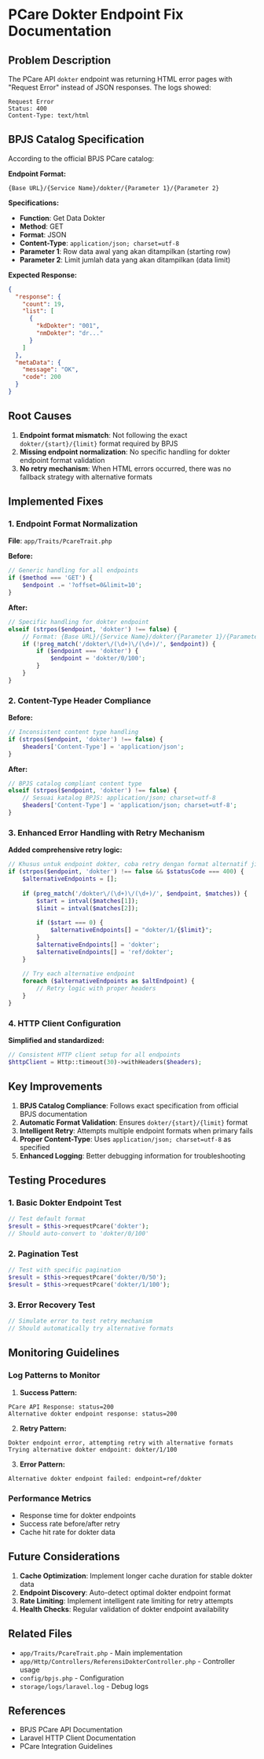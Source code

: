 # PCare Dokter Endpoint Fix Documentation

## Problem Description

The PCare API `dokter` endpoint was returning HTML error pages with "Request Error" instead of JSON responses. The logs showed:

```
Request Error
Status: 400
Content-Type: text/html
```

## BPJS Catalog Specification

According to the official BPJS PCare catalog:

**Endpoint Format:**
```
{Base URL}/{Service Name}/dokter/{Parameter 1}/{Parameter 2}
```

**Specifications:**
- **Function**: Get Data Dokter
- **Method**: GET
- **Format**: JSON
- **Content-Type**: `application/json; charset=utf-8`
- **Parameter 1**: Row data awal yang akan ditampilkan (starting row)
- **Parameter 2**: Limit jumlah data yang akan ditampilkan (data limit)

**Expected Response:**
```json
{
  "response": {
    "count": 19,
    "list": [
      {
        "kdDokter": "001",
        "nmDokter": "dr..."
      }
    ]
  },
  "metaData": {
    "message": "OK",
    "code": 200
  }
}
```

## Root Causes

1. **Endpoint format mismatch**: Not following the exact `dokter/{start}/{limit}` format required by BPJS
2. **Missing endpoint normalization**: No specific handling for dokter endpoint format validation
3. **No retry mechanism**: When HTML errors occurred, there was no fallback strategy with alternative formats

## Implemented Fixes

### 1. Endpoint Format Normalization

**File**: `app/Traits/PcareTrait.php`

**Before:**
```php
// Generic handling for all endpoints
if ($method === 'GET') {
    $endpoint .= '?offset=0&limit=10';
}
```

**After:**
```php
// Specific handling for dokter endpoint
elseif (strpos($endpoint, 'dokter') !== false) {
    // Format: {Base URL}/{Service Name}/dokter/{Parameter 1}/{Parameter 2}
    if (!preg_match('/dokter\/(\d+)\/(\d+)/', $endpoint)) {
        if ($endpoint === 'dokter') {
            $endpoint = 'dokter/0/100';
        }
    }
}
```

### 2. Content-Type Header Compliance

**Before:**
```php
// Inconsistent content type handling
if (strpos($endpoint, 'dokter') !== false) {
    $headers['Content-Type'] = 'application/json';
}
```

**After:**
```php
// BPJS catalog compliant content type
elseif (strpos($endpoint, 'dokter') !== false) {
    // Sesuai katalog BPJS: application/json; charset=utf-8
    $headers['Content-Type'] = 'application/json; charset=utf-8';
}
```

### 3. Enhanced Error Handling with Retry Mechanism

**Added comprehensive retry logic:**
```php
// Khusus untuk endpoint dokter, coba retry dengan format alternatif jika error
if (strpos($endpoint, 'dokter') !== false && $statusCode === 400) {
    $alternativeEndpoints = [];
    
    if (preg_match('/dokter\/(\d+)\/(\d+)/', $endpoint, $matches)) {
        $start = intval($matches[1]);
        $limit = intval($matches[2]);
        
        if ($start === 0) {
            $alternativeEndpoints[] = "dokter/1/{$limit}";
        }
        $alternativeEndpoints[] = 'dokter';
        $alternativeEndpoints[] = 'ref/dokter';
    }
    
    // Try each alternative endpoint
    foreach ($alternativeEndpoints as $altEndpoint) {
        // Retry logic with proper headers
    }
}
```

### 4. HTTP Client Configuration

**Simplified and standardized:**
```php
// Consistent HTTP client setup for all endpoints
$httpClient = Http::timeout(30)->withHeaders($headers);
```

## Key Improvements

1. **BPJS Catalog Compliance**: Follows exact specification from official BPJS documentation
2. **Automatic Format Validation**: Ensures `dokter/{start}/{limit}` format
3. **Intelligent Retry**: Attempts multiple endpoint formats when primary fails
4. **Proper Content-Type**: Uses `application/json; charset=utf-8` as specified
5. **Enhanced Logging**: Better debugging information for troubleshooting

## Testing Procedures

### 1. Basic Dokter Endpoint Test
```php
// Test default format
$result = $this->requestPcare('dokter');
// Should auto-convert to 'dokter/0/100'
```

### 2. Pagination Test
```php
// Test with specific pagination
$result = $this->requestPcare('dokter/0/50');
$result = $this->requestPcare('dokter/1/100');
```

### 3. Error Recovery Test
```php
// Simulate error to test retry mechanism
// Should automatically try alternative formats
```

## Monitoring Guidelines

### Log Patterns to Monitor

1. **Success Pattern:**
```
PCare API Response: status=200
Alternative dokter endpoint response: status=200
```

2. **Retry Pattern:**
```
Dokter endpoint error, attempting retry with alternative formats
Trying alternative dokter endpoint: dokter/1/100
```

3. **Error Pattern:**
```
Alternative dokter endpoint failed: endpoint=ref/dokter
```

### Performance Metrics
- Response time for dokter endpoints
- Success rate before/after retry
- Cache hit rate for dokter data

## Future Considerations

1. **Cache Optimization**: Implement longer cache duration for stable dokter data
2. **Endpoint Discovery**: Auto-detect optimal dokter endpoint format
3. **Rate Limiting**: Implement intelligent rate limiting for retry attempts
4. **Health Checks**: Regular validation of dokter endpoint availability

## Related Files

- `app/Traits/PcareTrait.php` - Main implementation
- `app/Http/Controllers/ReferensiDokterController.php` - Controller usage
- `config/bpjs.php` - Configuration
- `storage/logs/laravel.log` - Debug logs

## References

- BPJS PCare API Documentation
- Laravel HTTP Client Documentation
- PCare Integration Guidelines